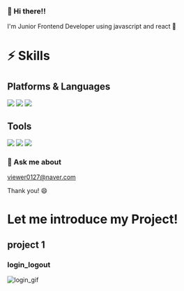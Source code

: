 ### 👋 Hi there!! 
I'm Junior Frontend Developer using javascript and react 🌱

# ⚡ Skills
## Platforms & Languages
<img src="https://img.shields.io/badge/javascript-yellow?logo=Javascript"/> <img src="https://img.shields.io/badge/React-blue?logo=React"/> 
<img src="https://img.shields.io/badge/Node.js-light green?logo=Node.js"/>

## Tools
<img src="https://img.shields.io/badge/Redux-purple?logo=Redux"/> <img src="https://img.shields.io/badge/MongoDB-green?logo=MongoDB"/> <img src="https://img.shields.io/badge/Git-gray?logo=Git"/>

### 💬 Ask me about 
viewer0127@naver.com

Thank you! 😄  
  
  
  

# Let me introduce my Project!
## project 1
### login_logout
![login_gif](https://user-images.githubusercontent.com/78216411/143808953-d47a8a70-05a6-4ab3-8c94-7fa0337693e9.gif)
